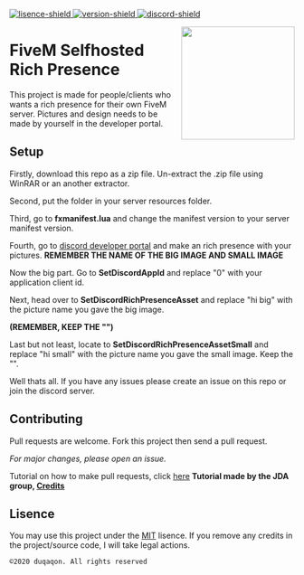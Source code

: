 [lisence]: https://github.com/duqaqon/FiveM-Discord-Rich-Presence/blob/master/LICENSE
[version]: https://github.com/duqaqon/FiveM-Discord-Rich-Presence/blob/master/version.md
[discord]: https://discord.gg/MddcpFC


[discord-shield]: https://canary.discordapp.com/api/guilds/738859179552407612/widget.png
[lisence-shield]: https://img.shields.io/github/license/duqaqon/FiveM-Discord-Rich-Presence
[version-shield]: https://img.shields.io/badge/version-1.0-success


[ ![lisence-shield][] ][lisence]
[ ![version-shield][] ][version]
[ ![discord-shield][] ][discord]


<img align="right" src="https://cdn.discordapp.com/attachments/617625850111852545/757669418045276320/a.png" height="200" width="200">

# FiveM Selfhosted Rich Presence
This project is made for people/clients who wants a rich presence for their own FiveM server. Pictures and design needs to be made by yourself in the developer portal.

## Setup

Firstly, download this repo as a zip file. Un-extract the .zip file using WinRAR or an another extractor.

Second, put the folder in your server resources folder.

Third, go to **fxmanifest.lua** and change the manifest version to your server manifest version.

Fourth, go to [discord developer portal](https://discord.com/developers/applications) and make an rich presence with your pictures. 
**REMEMBER THE NAME OF THE BIG IMAGE AND SMALL IMAGE**

Now the big part. Go to **SetDiscordAppId** and replace "0" with your application client id.

Next, head over to **SetDiscordRichPresenceAsset** and replace "hi big" with the picture name you gave the big image. 

**(REMEMBER, KEEP THE "")**

Last but not least, locate to **SetDiscordRichPresenceAssetSmall** and replace "hi small" with the picture name you gave the small image. Keep the "".

Well thats all. If you have any issues please create an issue on this repo or join the discord server.


## Contributing
Pull requests are welcome.
Fork this project then send a pull request. 

*For major changes, please open an issue.*

Tutorial on how to make pull requests, click [here](https://github.com/DV8FromTheWorld/JDA/wiki/5%29-Contributing)
**Tutorial made by the JDA group, [Credits](https://github.com/DV8FromTheWorld)**

## Lisence
You may use this project under the [MIT](https://choosealicense.com/licenses/mit/) lisence.
If you remove any credits in the project/source code, I will take legal actions.

``©2020 duqaqon. All rights reserved``
